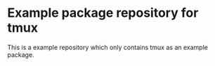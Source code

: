 # Example package repository for tmux

This is a example repository which only contains tmux as an example package.

